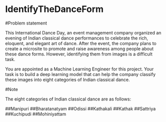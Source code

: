 # IdentifyTheDanceForm

#Problem statement

This International Dance Day, an event management company organized an evening of Indian classical dance 
performances to celebrate the rich, eloquent, and elegant art of dance. After the event, the company plans
to create a microsite to promote and raise awareness among people about these dance forms. 
However, identifying them from images is a difficult task.

You are appointed as a Machine Learning Engineer for this project. 
Your task is to build a deep learning model that can help the company classify these images into 
eight categories of Indian classical dance.

#Note

The eight categories of Indian classical dance are as follows:

##Manipuri
##Bharatanatyam
##Odissi
##Kathakali
##Kathak
##Sattriya
##Kuchipudi
##Mohiniyattam
